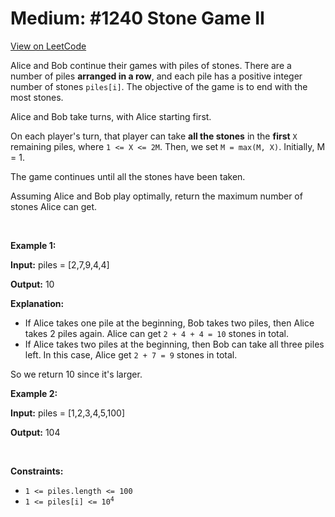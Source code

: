 
Medium: #1240 Stone Game II
=======================
[View on LeetCode](https://leetcode.com/problems/stone-game-ii/)
</hr>
<p>Alice and Bob continue their games with piles of stones. There are a number of piles <strong>arranged in a row</strong>, and each pile has a positive integer number of stones <code>piles[i]</code>. The objective of the game is to end with the most stones.</p>

<p>Alice and Bob take turns, with Alice starting first.</p>

<p>On each player&#39;s turn, that player can take <strong>all the stones</strong> in the <strong>first</strong> <code>X</code> remaining piles, where <code>1 &lt;= X &lt;= 2M</code>. Then, we set <code>M = max(M, X)</code>. Initially, M = 1.</p>

<p>The game continues until all the stones have been taken.</p>

<p>Assuming Alice and Bob play optimally, return the maximum number of stones Alice can get.</p>

<p>&nbsp;</p>
<p><strong class="example">Example 1:</strong></p>

<div class="example-block">
<p><strong>Input:</strong> <span class="example-io">piles = [2,7,9,4,4]</span></p>

<p><strong>Output:</strong> <span class="example-io">10</span></p>

<p><strong>Explanation:</strong></p>

<ul>
	<li>If Alice takes one pile at the beginning, Bob takes two piles, then Alice takes 2 piles again. Alice can get <code>2 + 4 + 4 = 10</code> stones in total.</li>
	<li>If Alice takes two piles at the beginning, then Bob can take all three piles left. In this case, Alice get <code>2 + 7 = 9</code> stones in total.</li>
</ul>

<p>So we return 10 since it&#39;s larger.</p>
</div>

<p><strong class="example">Example 2:</strong></p>

<div class="example-block">
<p><strong>Input:</strong> <span class="example-io">piles = [1,2,3,4,5,100]</span></p>

<p><strong>Output:</strong> <span class="example-io">104</span></p>
</div>

<p>&nbsp;</p>
<p><strong>Constraints:</strong></p>

<ul>
	<li><code>1 &lt;= piles.length &lt;= 100</code></li>
	<li><code>1 &lt;= piles[i]&nbsp;&lt;= 10<sup>4</sup></code></li>
</ul>


